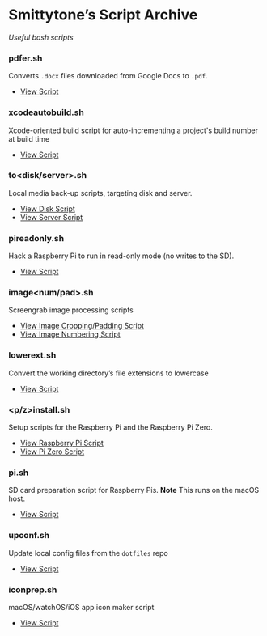 # Smittytone’s Script Archive #

*Useful bash scripts*

### pdfer.sh ###

Converts `.docx` files downloaded from Google Docs to `.pdf`.

- [View Script](pdfer.sh)

### xcodeautobuild.sh ###

Xcode-oriented build script for auto-incrementing a project's build number at build time

- [View Script](xcodeautobuild.sh)

### to&lt;disk/server&gt;.sh ###

Local media back-up scripts, targeting disk and server.

- [View Disk Script](todisk.sh)
- [View Server Script](toserver.sh)

### pireadonly.sh ###

Hack a Raspberry Pi to run in read-only mode (no writes to the SD).

- [View Script](pireadonly.sh)

### image&lt;num/pad&gt;.sh ###

Screengrab image processing scripts

- [View Image Cropping/Padding Script](imagepad.sh)
- [View Image Numbering Script](imagenum.sh)

### lowerext.sh ###

Convert the working directory’s file extensions to lowercase

- [View Script](lowerext.sh)

### &lt;p/z&gt;install.sh ###

Setup scripts for the Raspberry Pi and the Raspberry Pi Zero.

- [View Raspberry Pi Script](pinstall.sh)
- [View Pi Zero Script](zinstall.sh)

### pi.sh ###

SD card preparation script for Raspberry Pis. **Note** This runs on the macOS host.

- [View Script](pi.sh)

### upconf.sh ###

Update local config files from the `dotfiles` repo

- [View Script](upconf.sh)

### iconprep.sh ###

macOS/watchOS/iOS app icon maker script

- [View Script](iconprep.sh)
